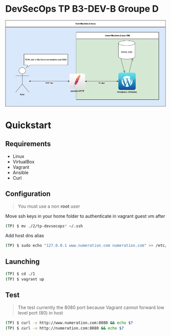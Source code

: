 # DevSecOps TP B3-DEV-B Groupe D

![TP Diagram](./1/tp-devsecops-diagram.png)

# Quickstart

## Requirements

- Linux
- VirtualBox
- Vagrant
- Ansible
- Curl

## Configuration

> You must use a non **root** user

Move ssh keys in your home folder to authenticate
in vagrant guest vm after 

```sh
(TP) $ mv ./2/tp-devsecops* ~/.ssh
```

Add host dns alias

```sh
(TP) $ sudo echo "127.0.0.1 www.numeration.com numeration.com" >> /etc/hosts
```

## Launching

```sh
(TP) $ cd ./1
(TP) $ vagrant up
```

## Test

> The test currently the 8080 port because Vagrant cannot forward low level port (80) in host

```sh
(TP) $ curl -v http://www.numeration.com:8080 && echo $?
(TP) $ curl -v http://numeration.com:8080 && echo $?
```